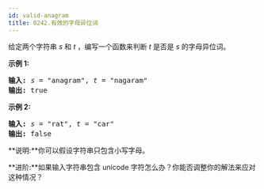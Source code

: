 ```yaml
---
id: valid-anagram
title: 0242.有效的字母异位词
---
```

给定两个字符串 _s_ 和 _t_ ，编写一个函数来判断 _t_ 是否是 _s_ 的字母异位词。

**示例 1:**


<pre><strong>输入:</strong> <em>s</em> = &#34;anagram&#34;, <em>t</em> = &#34;nagaram&#34;<br/><strong>输出:</strong> true<br/></pre>

**示例 2:**


<pre><strong>输入:</strong> <em>s</em> = &#34;rat&#34;, <em>t</em> = &#34;car&#34;<br/><strong>输出: </strong>false</pre>

**说明:**你可以假设字符串只包含小写字母。

**进阶:**如果输入字符串包含 unicode 字符怎么办？你能否调整你的解法来应对这种情况？
